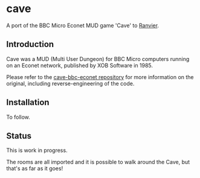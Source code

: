 # cave

A port of the BBC Micro Econet MUD game 'Cave' to [Ranvier](https://ranviermud.com).

## Introduction

Cave was a MUD (Multi User Dungeon) for BBC Micro computers running on an Econet network, published by XOB Software in 1985.

Please refer to the [cave-bbc-econet repository](https://github.com/tgreaves/cave-bbc-econet) for more information on the original, including reverse-engineering of the code.

## Installation

To follow.

## Status

This is work in progress.

The rooms are all imported and it is possible to walk around the Cave, but that's as far as it goes!
